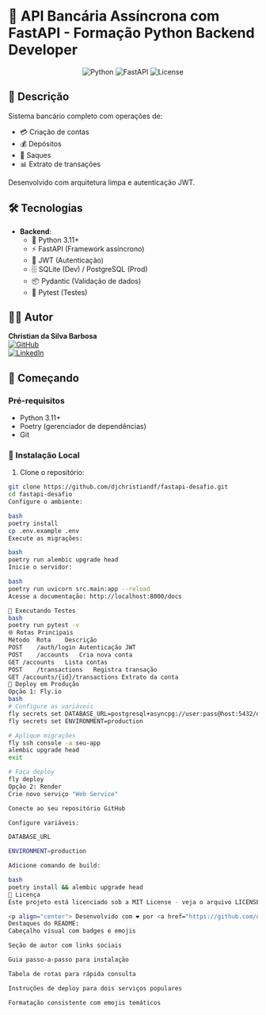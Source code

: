 # 🏦 API Bancária Assíncrona com FastAPI - Formação Python Backend Developer

<p align="center">
  <img src="https://img.shields.io/badge/Python-3.11+-blue.svg" alt="Python">
  <img src="https://img.shields.io/badge/FastAPI-0.95+-green.svg" alt="FastAPI">
  <img src="https://img.shields.io/badge/license-MIT-yellow.svg" alt="License">
</p>

## 📝 Descrição

Sistema bancário completo com operações de:
- 💳 Criação de contas
- 💰 Depósitos
- 🏧 Saques
- 📊 Extrato de transações

Desenvolvido com arquitetura limpa e autenticação JWT.

## 🛠 Tecnologias

- **Backend**:
  - 🐍 Python 3.11+
  - ⚡ FastAPI (Framework assíncrono)
  - 🔐 JWT (Autenticação)
  - 🗄️ SQLite (Dev) / PostgreSQL (Prod)
  - 📦 Pydantic (Validação de dados)
  - 🧪 Pytest (Testes)

## 👨‍💻 Autor

**Christian da Silva Barbosa**  
[![GitHub](https://img.shields.io/badge/GitHub-100000?style=flat&logo=github&logoColor=white)](https://github.com/djchristiandf)  
[![LinkedIn](https://img.shields.io/badge/LinkedIn-0077B5?style=flat&logo=linkedin&logoColor=white)](https://www.linkedin.com/in/christian-sbarbosa)

## 🚀 Começando

### Pré-requisitos

- Python 3.11+
- Poetry (gerenciador de dependências)
- Git

### 🔧 Instalação Local

1. Clone o repositório:
```bash
git clone https://github.com/djchristiandf/fastapi-desafio.git
cd fastapi-desafio
Configure o ambiente:

bash
poetry install
cp .env.example .env
Execute as migrações:

bash
poetry run alembic upgrade head
Inicie o servidor:

bash
poetry run uvicorn src.main:app --reload
Acesse a documentação: http://localhost:8000/docs

🧪 Executando Testes
bash
poetry run pytest -v
🌐 Rotas Principais
Método	Rota	Descrição
POST	/auth/login	Autenticação JWT
POST	/accounts	Cria nova conta
GET	/accounts	Lista contas
POST	/transactions	Registra transação
GET	/accounts/{id}/transactions	Extrato da conta
🚀 Deploy em Produção
Opção 1: Fly.io
bash
# Configure as variáveis
fly secrets set DATABASE_URL=postgresql+asyncpg://user:pass@host:5432/db
fly secrets set ENVIRONMENT=production

# Aplique migrações
fly ssh console -a seu-app
alembic upgrade head
exit

# Faça deploy
fly deploy
Opção 2: Render
Crie novo serviço "Web Service"

Conecte ao seu repositório GitHub

Configure variáveis:

DATABASE_URL

ENVIRONMENT=production

Adicione comando de build:

bash
poetry install && alembic upgrade head
📄 Licença
Este projeto está licenciado sob a MIT License - veja o arquivo LICENSE para detalhes.

<p align="center"> Desenvolvido com ❤️ por <a href="https://github.com/djchristiandf">Christian Barbosa</a> </p> ```
Destaques do README:
Cabeçalho visual com badges e emojis

Seção de autor com links sociais

Guia passo-a-passo para instalação

Tabela de rotas para rápida consulta

Instruções de deploy para dois serviços populares

Formatação consistente com emojis temáticos